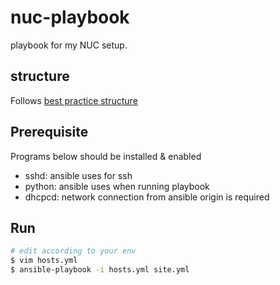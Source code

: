# nuc-playbook

playbook for my NUC setup.

## structure

Follows [best practice structure](https://docs.ansible.com/ansible/latest/user_guide/playbooks_best_practices.html)

## Prerequisite

Programs below should be installed & enabled

- sshd: ansible uses for ssh
- python: ansible uses when running playbook
- dhcpcd: network connection from ansible origin is required

## Run

```bash
# edit according to your env
$ vim hosts.yml
$ ansible-playbook -i hosts.yml site.yml
```
